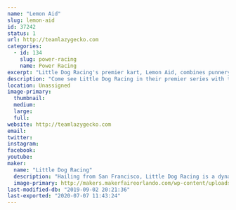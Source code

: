 ```yaml
---
name: "Lemon Aid"
slug: lemon-aid
id: 37242
status: 1
url: http://teamlazygecko.com
categories:
  - id: 134
    slug: power-racing
    name: Power Racing
excerpt: "Little Dog Racing's premier kart, Lemon Aid, combines punnery excellence with a lean, mean, racing machine."
description: "Come see Little Dog Racing in their premier series with their go kart, Lemon Aid. Having already competed at the Detroit and Milwaukee Maker Faire's, Lemon Aid is looking to end its season with a medal - all during Little Dog Racing's first season!"
location: Unassigned
image-primary:
  thumbnail: 
  medium: 
  large: 
  full: 
website: http://teamlazygecko.com
email: 
twitter: 
instagram: 
facebook: 
youtube: 
maker:
  name: "Little Dog Racing"
  description: "Hailing from San Francisco, Little Dog Racing is a dynamic duo in their first year of Power Wheels racing. Makers Katie and Alex work as software and electrical engineers during the day, mentor high school students on a robotics team in the afternoon, and make lean mean racing machines by night."
  image-primary: http://makers.makerfaireorlando.com/wp-content/uploads/2019/08/lildog.png
last-modified-db: "2019-09-02 20:21:36"
last-exported: "2020-07-07 11:43:24"
---
```

